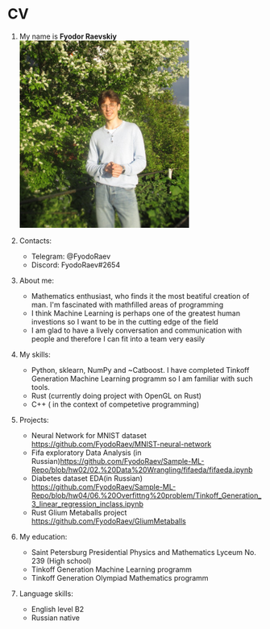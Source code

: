 # CV

1. My name is __Fyodor Raevskiy__  
   <img src="mainPic.png" alt="Picture"  style="height: 70%; width:70%;"/>

2. Contacts:
   - Telegram: @FyodoRaev
   - Discord:  FyodoRaev#2654


3. About me:
   - Mathematics enthusiast, who finds it the most beatiful creation of man. I'm fascinated with mathfilled areas of programming
   - I think Machine Learning is perhaps one of the greatest human investions so I want to be in the cutting edge of the field
   - I am glad to have a lively conversation and communication with people and therefore I can fit into a team very easily


4. My skills:
   - Python, sklearn, NumPy and ~Catboost. I have completed Tinkoff Generation Machine Learning programm so I am familiar with such tools.
   - Rust (currently doing project with OpenGL on Rust)
   - C++ ( in the context of competetive programming)
  
5. Projects:
   - Neural Network for MNIST dataset https://github.com/FyodoRaev/MNIST-neural-network
   - Fifa exploratory Data Analysis (in Russian)https://github.com/FyodoRaev/Sample-ML-Repo/blob/hw02/02.%20Data%20Wrangling/fifaeda/fifaeda.ipynb 
   - Diabetes dataset EDA(in Russian) https://github.com/FyodoRaev/Sample-ML-Repo/blob/hw04/06.%20Overfittng%20problem/Tinkoff_Generation_3_linear_regression_inclass.ipynb 
   - Rust Glium Metaballs project https://github.com/FyodoRaev/GliumMetaballs
  
  

6. My education:
   - Saint Petersburg Presidential Physics and Mathematics Lyceum No. 239 (High school)
   - Tinkoff Generation Machine Learning programm 
   - Tinkoff Generation Olympiad Mathematics programm
7. Language skills:
   - English level B2
   - Russian native 
